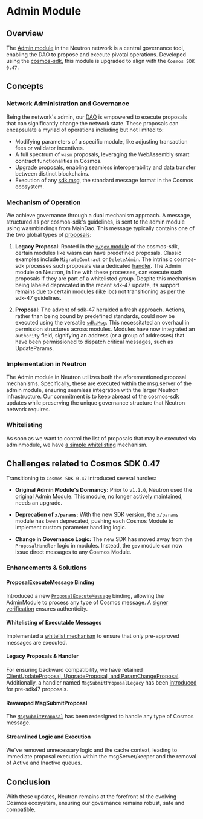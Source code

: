 # Admin Module

## Overview

The [Admin module](https://github.com/neutron-org/admin-module/tree/feat/admin-module-sdk47) in the Neutron network is a central governance tool, enabling the DAO to propose and execute pivotal operations. Developed using the [cosmos-sdk](https://github.com/cosmos/cosmos-sdk), this module is upgraded to align with the `Cosmos SDK 0.47`.


## Concepts

### Network Administration and Governance

Being the network's admin, our [DAO](/neutron/dao/overview) is empowered to execute proposals that can significantly change the network state. These proposals can encapsulate a myriad of operations including but not limited to:
- Modifying parameters of a specific module, like adjusting transaction fees or validator incentives.
- A full spectrum of `wasm` proposals, leveraging the WebAssembly smart contract functionalities in Cosmos.
- [Upgrade proposals](https://github.com/cosmos/cosmos-sdk/blob/main/x/upgrade/types/upgrade.pb.go), enabling seamless interoperability and data transfer between distinct blockchains.
- Execution of any [sdk.msg](https://github.com/cosmos/cosmos-sdk/tree/master/types), the standard message format in the Cosmos ecosystem.

### Mechanism of Operation

We achieve governance through a dual mechanism approach. A message, structured as per cosmos-sdk's guidelines, is sent to the admin module using wasmbindings from MainDao. This message typically contains one of the two global types of [proposals](https://github.com/cosmos/cosmos-sdk/tree/master/x/gov/spec):

1) **Legacy Proposal**: Rooted in the [`x/gov` module](https://github.com/cosmos/cosmos-sdk/tree/master/x/gov) of the cosmos-sdk, certain modules like wasm can have predefined proposals. Classic examples include `MigrateContract` or `DeleteAdmin`. The intrinsic cosmos-sdk processes such proposals via a dedicated [handler](https://github.com/cosmos/cosmos-sdk/tree/master/baseapp). The Admin module on Neutron, in line with these processes, can execute such proposals if they are part of a whitelisted group. Despite this mechanism being labeled deprecated in the recent sdk-47 update, its support remains due to certain modules (like ibc) not transitioning as per the sdk-47 guidelines.

2) **Proposal**: The advent of sdk-47 heralded a fresh approach. Actions, rather than being bound by predefined standards, could now be executed using the versatile [`sdk.Msg`](https://github.com/cosmos/cosmos-sdk/tree/master/types). This necessitated an overhaul in permission structures across modules. Modules have now integrated an `authority` field, signifying an address (or a group of addresses) that have been permissioned to dispatch critical messages, such as UpdateParams.

### Implementation in Neutron

The Admin module in Neutron utilizes both the aforementioned proposal mechanisms. Specifically, these are executed within the msg.server of the admin module, ensuring seamless integration with the larger Neutron infrastructure. Our commitment is to keep abreast of the cosmos-sdk updates while preserving the unique governance structure that Neutron network requires.

### Whitelisting
As soon as we want to control the list of proposals that may be executed via adminmodule, we have [a simple whitelisting](https://github.com/neutron-org/neutron/blob/update-sdk47/app/proposals_allowlisting.go) mechanism.

## Challenges related to Cosmos SDK 0.47

Transitioning to `Cosmos SDK 0.47` introduced several hurdles:

- **Original Admin Module's Dormancy:** Prior to `v1.1.0`, Neutron used the [original Admin Module](https://github.com/Ethernal-Tech/admin-module). This module, no longer actively maintained, needs an upgrade.

- **Deprecation of `x/params`:** With the new SDK version, the `x/params` module has been deprecated, pushing each Cosmos Module to implement custom parameter handling logic.

- **Change in Governance Logic:** The new SDK has moved away from the `ProposalHandler` logic in modules. Instead, the `gov` module can now issue direct messages to any Cosmos Module.

### Enhancements & Solutions

#### ProposalExecuteMessage Binding
Introduced a new [`ProposalExecuteMessage`](https://github.com/neutron-org/neutron/blob/261f47c30dcfc7cd51eef2b78bd770abd059208b/wasmbinding/bindings/msg.go#L105) binding, allowing the AdminModule to process any type of Cosmos message. A [signer verification](https://github.com/neutron-org/neutron/blob/261f47c30dcfc7cd51eef2b78bd770abd059208b/wasmbinding/message_plugin.go#L441) ensures authenticity.

#### Whitelisting of Executable Messages
Implemented a [whitelist mechanism](https://github.com/neutron-org/neutron/blob/261f47c30dcfc7cd51eef2b78bd770abd059208b/app/proposals_allowlisting.go#L48) to ensure that only pre-approved messages are executed.

#### Legacy Proposals & Handler
For ensuring backward compatibility, we have retained [ClientUpdateProposal, UpgradeProposal, and ParamChangeProposal](https://github.com/neutron-org/neutron/blob/261f47c30dcfc7cd51eef2b78bd770abd059208b/wasmbinding/bindings/msg.go#L102). Additionally, a handler named `MsgSubmitProposalLegacy` has been [introduced](https://github.com/neutron-org/admin-module/blob/feat/admin-module-sdk47/x/adminmodule/keeper/msg_server_submit_proposal_legacy.go) for pre-sdk47 proposals.

#### Revamped MsgSubmitProposal
The [`MsgSubmitProposal`](https://github.com/neutron-org/admin-module/blob/feat/admin-module-sdk47/x/adminmodule/keeper/msg_server_submit_proposal.go) has been redesigned to handle any type of Cosmos message.

#### Streamlined Logic and Execution
We've removed unnecessary logic and the cache context, leading to immediate proposal execution within the msgServer/keeper and the removal of Active and Inactive queues.

## Conclusion

With these updates, Neutron remains at the forefront of the evolving Cosmos ecosystem, ensuring our governance remains robust, safe and compatible.
